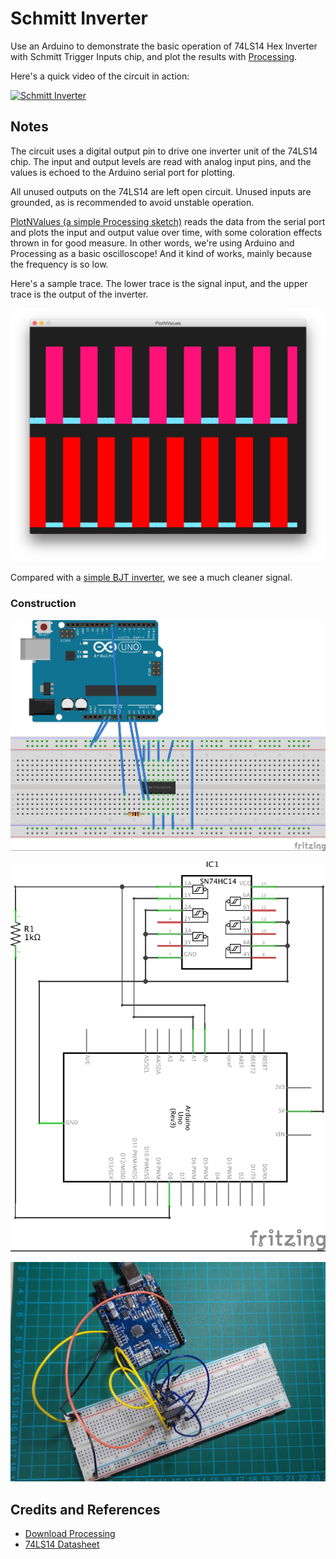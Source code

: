 # Schmitt Inverter

Use an Arduino to demonstrate the basic operation of 74LS14 Hex Inverter with Schmitt Trigger Inputs chip, and plot the results with [Processing](https://www.processing.org).

Here's a quick video of the circuit in action:

[![Schmitt Inverter](http://img.youtube.com/vi/xGmdBrGDc2E/0.jpg)](http://www.youtube.com/watch?v=xGmdBrGDc2E)

## Notes

The circuit uses a digital output pin to drive one inverter unit of the 74LS14 chip.
The input and output levels are read with analog input pins, and the values is echoed to the Arduino serial port for plotting.

All unused outputs on the 74LS14 are left open circuit. Unused inputs are grounded, as is recommended to avoid unstable operation.

[PlotNValues (a simple Processing sketch)](../../processing/PlotNValues) reads the data from the serial port and plots the input and output value over time, with some coloration effects thrown in for good measure. In other words, we're using Arduino and Processing as a basic oscilloscope! And it kind of works, mainly because the frequency is so low.

Here's a sample trace. The lower trace is the signal input, and the upper trace is the output of the inverter.

![processing trace](./assets/processing_trace.png?raw=true)

Compared with a [simple BJT inverter](../SimplestInverter), we see a much cleaner signal.

### Construction

![The Breadboard](./assets/schmitt_inverter_bb.jpg?raw=true)

![The Schematic](./assets/schmitt_inverter_schematic.jpg?raw=true)

![The Build](./assets/schmitt_inverter_build.jpg?raw=true)


## Credits and References
* [Download Processing](https://www.processing.org/download/)
* [74LS14 Datasheet](http://www.futurlec.com/74LS/74LS14.shtml)